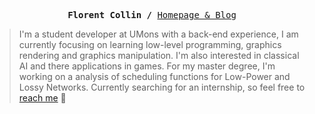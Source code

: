 <p><pre align="center">
<strong>Florent Collin /</strong> <a href="https:https://florentcollin.github.io/">Homepage & Blog</a></pre></p>


> I'm a student developer at UMons with a back-end experience, I am currently focusing on learning low-level programming, graphics rendering and graphics manipulation.
> I'm also interested in classical AI and there applications in games. For my master degree, I'm working on a analysis of scheduling functions for Low-Power and Lossy Networks.
> Currently searching for an internship, so feel free to <a href="mailto:florentcollinpro@gmail.com">reach me</a> 👋
